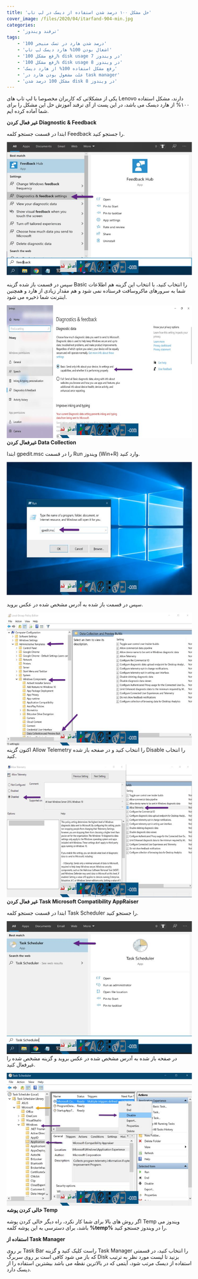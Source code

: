 ```yaml
---
title: 'حل مشکل ۱۰۰ درصد شدن استفاده از دیسک در لپ تاپ'
cover_image: /files/2020/04/itarfand-904-min.jpg
categories:
    - 'ترفند ویندوز'
tags:
    - '100 درصد شدن هارد در تسک منیجر'
    - 'اشغال بودن 100% هارد دیسک لپ تاپ'
    - 'رفع مشکل 100% disk usage در ویندوز 7'
    - 'رفع مشکل 100% disk usage در ویندوز 8'
    - 'رفع مشکل استفاده 100% از هارد دیسک'
    - 'علت مشغول بودن هارد در task manager'
    - 'مشکل 100 درصد شدن disk در ویندوز 8'
---
```


یکی از مشکلاتی که کاربران مخصوصا با لپ تاپ های Lenovo دارند، مشکل استفاده ۱۰۰% از هارد دیسک می باشد، در این پست از آی ترفند آموزش حل این مشکل را برای شما آماده کرده ایم.

**غیر فعال کردن Diagnostic &amp; Feedback**

ابتدا در قسمت جستجو کلمه Feedback را جستجو کنید.

![mhkarami97](/files/2020/04/itarfand-897-min.jpg)  

سپس در قسمت باز شده گزینه Basic را انتخاب کنید، با انتخاب این گزینه هم اطلاعات شما به سرورهای ماکروسافت فرستاده نمی شود و هم مقدار زیادی از هارد و همچنین اینترنت شما ذخیره می شود.

![mhkarami97](/files/2020/04/itarfand-898-min.jpg)  
**غیرفعال کردن Data Collection**

ابتدا gpedit.msc را در قسمت Run ویندوز (Win+R) وارد کنید.

![mhkarami97](/files/2020/04/itarfand-899-min-1.jpg)  


سپس در قسمت باز شده به آدرس مشخص شده در عکس بروید.

![mhkarami97](/files/2020/04/itarfand-900-min-1.jpg)  
اکنون گزینه Allow Telemetry را انتخاب کنید و در صفحه باز شده Disable را انتخاب کنید.

![mhkarami97](/files/2020/04/itarfand-901-min-1.jpg)  
**غیر فعال کردن Task Microsoft Compatibility AppRaiser**

ابتدا در قسمت جستجو کلمه Task Scheduler را جستجو کنید.

![mhkarami97](/files/2020/04/itarfand-902-min.jpg)  
در صفحه باز شده به آدرس مشخص شده در عکس بروید و گزینه مشخص شده را غیرفعال کنید.

![mhkarami97](/files/2020/04/itarfand-903-min.jpg)  
**خالی کردن پوشه Temp**

اگر روش های بالا برای شما کار نکرد، راه دیگر خالی کردن پوشه Temp ویندوز می باشد، برای دسترسی به این پوشه کلمه **%temp%** را در ویندوز جستجو کنید.

**استفاده از Task Manager**

بر روی Task Bar راست کلیک کنید و گزینه Task Manager را انتخاب کنید، در قسمتی که باز می شود کافی است بر روی سربرگ Disk بزنید تا لیست مورد نظر به ترتیب استفاده از دیسک مرتب شود، آیتمی که در بالاترین نقطه می باشد بیشترین استفاده را از دیسک دارد.